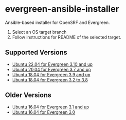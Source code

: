 # evergreen-ansible-installer
Ansible-based installer for OpenSRF and Evergreen.

1. Select an OS target branch
2. Follow instructions for README of the selected target.

## Supported Versions

- [Ubuntu 22.04 for Evergreen 3.10 and up](https://github.com/berick/evergreen-ansible-installer/tree/ubuntu-22.04)
- [Ubuntu 20.04 for Evergreen 3.7 and up](https://github.com/berick/evergreen-ansible-installer/tree/ubuntu-20.04)
- [Ubuntu 18.04 for Evergreen 3.9 and up](https://github.com/berick/evergreen-ansible-installer/tree/ubuntu-18.04-eg-3.9)
- [Ubuntu 18.04 for Evergreen 3.2 to 3.8](https://github.com/berick/evergreen-ansible-installer/tree/ubuntu-18.04)

## Older Versions

- [Ubuntu 16.04 for Evergreen 3.1 and up](https://github.com/berick/evergreen-ansible-installer/tree/ubuntu-16.04)
- [Ubuntu 16.04 for Evergreen 3.0](https://github.com/berick/evergreen-ansible-installer/tree/ubuntu-16.04-eg-3.0)

